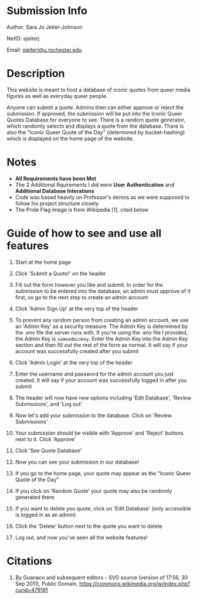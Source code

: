 # Submission Info

Author: Sara Jo Jeiter-Johnson

NetID: sjeiterj

Email: sjeiterj@u.rochester.edu

# Description

This website is meant to host a database of iconic quotes from queer media figures as well as everyday queer people. 

Anyone can submit a quote. Admins then can either approve or reject the submission. If approved, the submission will be put into the Iconic Queer Quotes Database for everyone to see. There is a random quote generator, which randomly selects and displays a quote from the database. There is also the "Iconic Queer Quote of the Day" (determined by bucket-hashing) which is displayed on the home page of the website.

# Notes
- __All Requirements have been Met__
- The 2 Additional Rquirements I did were __User Authentication__ and __Additional Database Interations__
- Code was based heavily on Professor's demos as we were supposed to follow his project structure closely
- The Pride Flag image is from Wikipedia [1], cited below

# Guide of how to see and use all features
1. Start at the home page
2. Click 'Submit a Quote!' on the header
3. Fill out the form however you like and submit. In order for the submission to be entered into the database, an admin must approve of it first, so go to the next step to create an admin account

4. Click 'Admin Sign Up' at the very top of the header
5. To prevent any random person from creating an admin account, we use an 'Admin Key' as a security measure. The Admin Key is determined by the .env file the server runs with. If you're using the .env file I provided, the Admin Key is `someadminkey`. Enter the Admin Key into the Admin Key section and then fill out the rest of the form as normal. It will say if your account was successfully created after you submit
6. Click 'Admin Login' at the very top of the header
7. Enter the username and password for the admin account you just created. It will say if your account was successfully logged in after you submit
8. The header will now have new options including 'Edit Database', 'Review Submissions', and 'Log out'

9. Now let's add your submission to the database. Click on 'Review Submissions'
10. Your submission should be visible with 'Approve' and 'Reject' buttons next to it. Click 'Approve'
11. Click 'See Quote Database'
12. Now you can see your submission in our database!

13. If you go to the home page, your quote may appear as the "Iconic Queer Quote of the Day"
14. If you click on 'Random Quote' your quote may also be randomly generated there

15. If you want to delete you quote, click on 'Edit Database' (only accessible is logged in as an admin)
16. Click the 'Delete' button next to the quote you want to delete

17. Log out, and now you've seen all the website features!

# Citations
1. By Guanaco and subsequent editors - SVG source (version of 17:56, 30 Sep 2011), Public Domain, https://commons.wikimedia.org/w/index.php?curid=479191